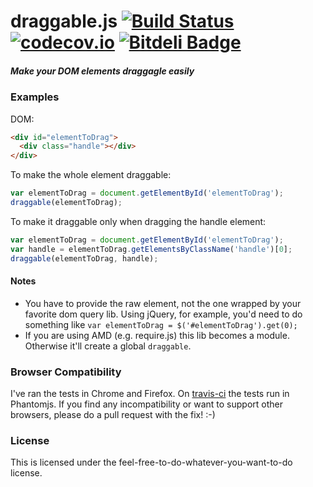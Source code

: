 # draggable.js [![Build Status](https://travis-ci.org/gtramontina/draggable.js.png)](https://travis-ci.org/gtramontina/draggable.js) [![codecov.io](https://codecov.io/github/gtramontina/draggable.js/coverage.svg?branch=master)](https://codecov.io/github/gtramontina/draggable.js?branch=master) [![Bitdeli Badge](https://d2weczhvl823v0.cloudfront.net/gtramontina/draggable.js/trend.png)](https://bitdeli.com/free "Bitdeli Badge")
##### Make your DOM elements draggagle easily

### Examples

DOM:

```html
<div id="elementToDrag">
  <div class="handle"></div>
</div>
```

To make the whole element draggable:

```javascript
var elementToDrag = document.getElementById('elementToDrag');
draggable(elementToDrag);
```

To make it draggable only when dragging the handle element:

```javascript
var elementToDrag = document.getElementById('elementToDrag');
var handle = elementToDrag.getElementsByClassName('handle')[0];
draggable(elementToDrag, handle);
```

#### Notes
* You have to provide the raw element, not the one wrapped by your favorite dom query lib. Using jQuery, for example, you'd need to do something like `var elementToDrag = $('#elementToDrag').get(0);`
* If you are using AMD (e.g. require.js) this lib becomes a module. Otherwise it'll create a global `draggable`.

### Browser Compatibility
I've ran the tests in Chrome and Firefox. On [travis-ci](https://travis-ci.org/gtramontina/draggable.js) the tests run in Phantomjs. If you find any incompatibility or want to support other browsers, please do a pull request with the fix! :-)

### License
This is licensed under the feel-free-to-do-whatever-you-want-to-do license.
